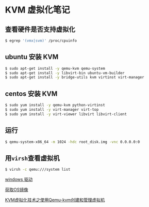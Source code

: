 # KVM 虚拟化笔记

## 查看硬件是否支持虚拟化

```bash
$ egrep '(vmx|svm)' /proc/cpuinfo
```

## ubuntu 安装 KVM

```bash
$ sudo apt-get install -y qemu-kvm qemu-system 
$ sudo apt-get install -y libvirt-bin ubuntu-vm-builder 
$ sudo apt-get install -y bridge-utils kvm virtinst virt-manager
```

## centos 安装 KVM

```bash
$ sudo yum install -y qemu-kvm python-virtinst 
$ sudo yum install -y virt-manager virt-top
$ sudo yum install -y virt-viewer libvirt libvirt-client
```

## 运行

```bash
$ qemu-system-x86_64 -m 1024 -hdc root_disk.img -vnc 0.0.0.0:0
``` 

## 用`virsh`查看虚拟机

```bash
$ virsh -c qemu:///system list
```

[windows 驱动](https://fedoraproject.org/wiki/Windows_Virtio_Drivers)

[获取OS镜像](http://docs.openstack.org/image-guide/obtain-images.html)

[KVM虚拟化技术之使用Qemu-kvm创建和管理虚拟机](http://www.tuicool.com/articles/i63Ivy)